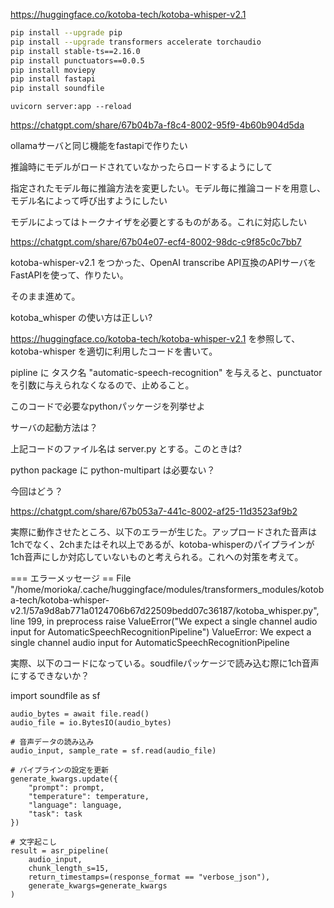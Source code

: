 
https://huggingface.co/kotoba-tech/kotoba-whisper-v2.1

```bash
pip install --upgrade pip
pip install --upgrade transformers accelerate torchaudio
pip install stable-ts==2.16.0
pip install punctuators==0.0.5
pip install moviepy
pip install fastapi
pip install soundfile
```

```
uvicorn server:app --reload
```


https://chatgpt.com/share/67b04b7a-f8c4-8002-95f9-4b60b904d5da

ollamaサーバと同じ機能をfastapiで作りたい

推論時にモデルがロードされていなかったらロードするようにして

指定されたモデル毎に推論方法を変更したい。モデル毎に推論コードを用意し、モデル名によって呼び出すようにしたい

モデルによってはトークナイザを必要とするものがある。これに対応したい


https://chatgpt.com/share/67b04e07-ecf4-8002-98dc-c9f85c0c7bb7

kotoba-whisper-v2.1 をつかった、OpenAI transcribe API互換のAPIサーバを FastAPIを使って、作りたい。

そのまま進めて。

kotoba_whisper の使い方は正しい?

https://huggingface.co/kotoba-tech/kotoba-whisper-v2.1 を参照して、kotoba-whisper を適切に利用したコードを書いて。

pipline に タスク名 "automatic-speech-recognition" を与えると、punctuatorを引数に与えられなくなるので、止めること。

このコードで必要なpythonパッケージを列挙せよ

サーバの起動方法は？

上記コードのファイル名は server.py とする。このときは?

python package に python-multipart は必要ない？

今回はどう？

https://chatgpt.com/share/67b053a7-441c-8002-af25-11d3523af9b2

実際に動作させたところ、以下のエラーが生じた。アップロードされた音声は1chでなく、2chまたはそれ以上であるが、kotoba-whisperのパイプラインが1ch音声にしか対応していないものと考えられる。これへの対策を考えて。

=== エラーメッセージ ==
  File "/home/morioka/.cache/huggingface/modules/transformers_modules/kotoba-tech/kotoba-whisper-v2.1/57a9d8ab771a0124706b67d22509bedd07c36187/kotoba_whisper.py", line 199, in preprocess
    raise ValueError("We expect a single channel audio input for AutomaticSpeechRecognitionPipeline")
ValueError: We expect a single channel audio input for AutomaticSpeechRecognitionPipeline

実際、以下のコードになっている。soudfileパッケージで読み込む際に1ch音声にするできないか？

import soundfile as sf

    audio_bytes = await file.read()
    audio_file = io.BytesIO(audio_bytes)
    
    # 音声データの読み込み
    audio_input, sample_rate = sf.read(audio_file)
    
    # パイプラインの設定を更新
    generate_kwargs.update({
        "prompt": prompt,
        "temperature": temperature,
        "language": language,
        "task": task
    })
    
    # 文字起こし
    result = asr_pipeline(
        audio_input,
        chunk_length_s=15,
        return_timestamps=(response_format == "verbose_json"),
        generate_kwargs=generate_kwargs
    )